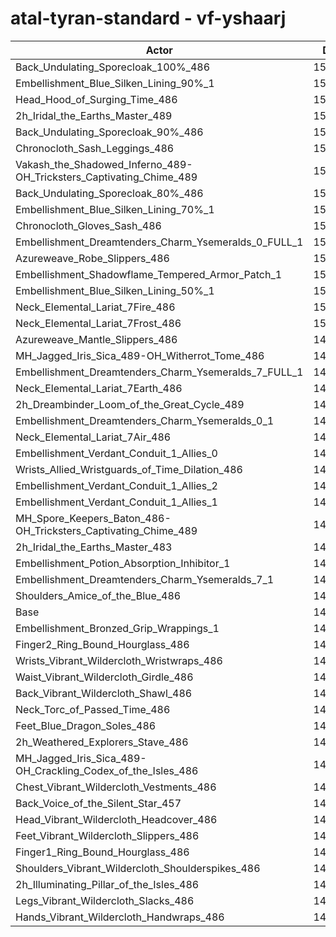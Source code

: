 # atal-tyran-standard - vf-yshaarj
| Actor | DPS | Increase |
|---|:---:|:---:|
|Back_Undulating_Sporecloak_100%_486|151342|1.74%|
|Embellishment_Blue_Silken_Lining_90%_1|151321|1.72%|
|Head_Hood_of_Surging_Time_486|151158|1.61%|
|2h_Iridal_the_Earths_Master_489|151094|1.57%|
|Back_Undulating_Sporecloak_90%_486|151034|1.53%|
|Chronocloth_Sash_Leggings_486|150927|1.46%|
|Vakash_the_Shadowed_Inferno_489-OH_Tricksters_Captivating_Chime_489|150789|1.37%|
|Back_Undulating_Sporecloak_80%_486|150786|1.36%|
|Embellishment_Blue_Silken_Lining_70%_1|150752|1.34%|
|Chronocloth_Gloves_Sash_486|150644|1.27%|
|Embellishment_Dreamtenders_Charm_Ysemeralds_0_FULL_1|150325|1.05%|
|Azureweave_Robe_Slippers_486|150277|1.02%|
|Embellishment_Shadowflame_Tempered_Armor_Patch_1|150204|0.97%|
|Embellishment_Blue_Silken_Lining_50%_1|150161|0.94%|
|Neck_Elemental_Lariat_7Fire_486|150120|0.92%|
|Neck_Elemental_Lariat_7Frost_486|150041|0.86%|
|Azureweave_Mantle_Slippers_486|149984|0.82%|
|MH_Jagged_Iris_Sica_489-OH_Witherrot_Tome_486|149799|0.70%|
|Embellishment_Dreamtenders_Charm_Ysemeralds_7_FULL_1|149769|0.68%|
|Neck_Elemental_Lariat_7Earth_486|149635|0.59%|
|2h_Dreambinder_Loom_of_the_Great_Cycle_489|149627|0.58%|
|Embellishment_Dreamtenders_Charm_Ysemeralds_0_1|149578|0.55%|
|Neck_Elemental_Lariat_7Air_486|149520|0.51%|
|Embellishment_Verdant_Conduit_1_Allies_0|149476|0.48%|
|Wrists_Allied_Wristguards_of_Time_Dilation_486|149475|0.48%|
|Embellishment_Verdant_Conduit_1_Allies_2|149436|0.46%|
|Embellishment_Verdant_Conduit_1_Allies_1|149430|0.45%|
|MH_Spore_Keepers_Baton_486-OH_Tricksters_Captivating_Chime_489|149331|0.39%|
|2h_Iridal_the_Earths_Master_483|149170|0.28%|
|Embellishment_Potion_Absorption_Inhibitor_1|149059|0.20%|
|Embellishment_Dreamtenders_Charm_Ysemeralds_7_1|149042|0.19%|
|Shoulders_Amice_of_the_Blue_486|148835|0.05%|
|Base|148758|0.00%|
|Embellishment_Bronzed_Grip_Wrappings_1|148728|-0.02%|
|Finger2_Ring_Bound_Hourglass_486|148636|-0.08%|
|Wrists_Vibrant_Wildercloth_Wristwraps_486|148532|-0.15%|
|Waist_Vibrant_Wildercloth_Girdle_486|148473|-0.19%|
|Back_Vibrant_Wildercloth_Shawl_486|148417|-0.23%|
|Neck_Torc_of_Passed_Time_486|148354|-0.27%|
|Feet_Blue_Dragon_Soles_486|148336|-0.28%|
|2h_Weathered_Explorers_Stave_486|148321|-0.29%|
|MH_Jagged_Iris_Sica_489-OH_Crackling_Codex_of_the_Isles_486|148311|-0.30%|
|Chest_Vibrant_Wildercloth_Vestments_486|148207|-0.37%|
|Back_Voice_of_the_Silent_Star_457|148131|-0.42%|
|Head_Vibrant_Wildercloth_Headcover_486|148078|-0.46%|
|Feet_Vibrant_Wildercloth_Slippers_486|148038|-0.48%|
|Finger1_Ring_Bound_Hourglass_486|148021|-0.50%|
|Shoulders_Vibrant_Wildercloth_Shoulderspikes_486|147866|-0.60%|
|2h_Illuminating_Pillar_of_the_Isles_486|147838|-0.62%|
|Legs_Vibrant_Wildercloth_Slacks_486|147634|-0.76%|
|Hands_Vibrant_Wildercloth_Handwraps_486|147375|-0.93%|
